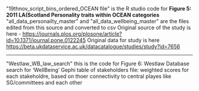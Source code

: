 "19thnov_script_bins_ordered_OCEAN file" is the R studio code for **Figure 5: 2011 LA(Scotland Personality traits within OCEAN categories**
"all_data_personailty_master" and "all_data_wellbeing_master" are the files edited from this source and converted to csv
Original source of the study is here - https://journals.plos.org/plosone/article?id=10.1371/journal.pone.0122245 
Original data for study is here https://beta.ukdataservice.ac.uk/datacatalogue/studies/study?id=7656
____
"Westlaw_WB_law_search" this is the code for Figure 6: Westlaw Database search for ‘WellBeing’
Gephi table of stakeholders file: weighted scores for each stakeholdre, based on thoer connectivity to central playes like SG/committees and each other
